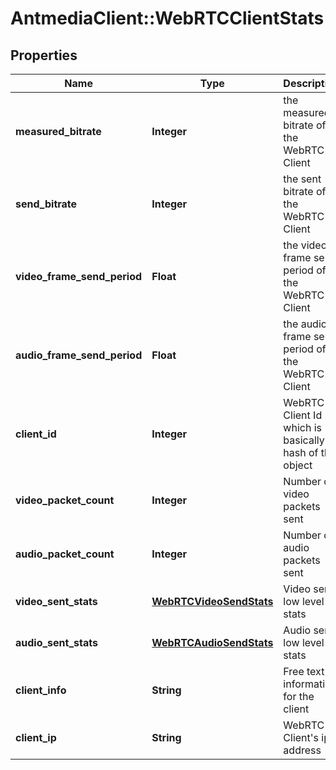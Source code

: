 # AntmediaClient::WebRTCClientStats

## Properties
Name | Type | Description | Notes
------------ | ------------- | ------------- | -------------
**measured_bitrate** | **Integer** | the measured bitrate of the WebRTC Client | [optional] 
**send_bitrate** | **Integer** | the sent bitrate of the WebRTC Client | [optional] 
**video_frame_send_period** | **Float** | the video frame sent period of the WebRTC Client | [optional] 
**audio_frame_send_period** | **Float** | the audio frame send period of the WebRTC Client | [optional] 
**client_id** | **Integer** | WebRTC Client Id which is basically hash of the object | [optional] 
**video_packet_count** | **Integer** | Number of video packets sent | [optional] 
**audio_packet_count** | **Integer** | Number of audio packets sent | [optional] 
**video_sent_stats** | [**WebRTCVideoSendStats**](WebRTCVideoSendStats.md) | Video sent low level stats | [optional] 
**audio_sent_stats** | [**WebRTCAudioSendStats**](WebRTCAudioSendStats.md) | Audio sent low level stats | [optional] 
**client_info** | **String** | Free text information for the client | [optional] 
**client_ip** | **String** | WebRTC Client&#39;s ip address | [optional] 


